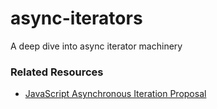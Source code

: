 # async-iterators
A deep dive into async iterator machinery 

### Related Resources
 * [JavaScript Asynchronous Iteration Proposal](https://ponyfoo.com/articles/javascript-asynchronous-iteration-proposal)
